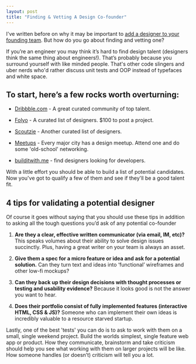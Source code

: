```yaml
---
layout: post
title: "Finding & Vetting A Design Co-founder"
---
```


I've written before on why it may be important to [add a designer to your founding team](/2012/05/31/startups-need-design-co-founders.html). But how do you go about finding and vetting one?

If you’re an engineer you may think it’s hard to find design talent (designers think the same thing about engineers!). That’s probably because you surround yourself with like minded people. That's other code slingers and uber nerds who'd rather discuss unit tests and OOP instead of typefaces and white space.

## To start, here’s a few rocks worth overturning:

- [Dribbble.com](http://www.dribbble.com) - A great curated community of top talent.

- [Folyo](http://http://www.folyo.me/) - A curated list of designers. $100 to post a project.

- [Scoutzie](http://www.scoutzie.com) - Another curated list of designers.

- [Meetups](http://www.meetup.com) - Every major city has a design meetup. Attend one and do some 'old-school' networking.

- [builditwith.me](http://www.builditwith.me) - find designers looking for developers.

With a little effort you should be able to build a list of potential candidates. Now you've got to qualify a few of them and see if they'll be a good talent fit.

## 4 tips for validating a potential designer

Of course it goes without saying that you should use these tips in addition to asking all the tough questions you’d ask of any potential co-founder

1. __Are they a clear, effective written communicator (via email, IM, etc)?__ This speaks volumes about their ability to solve design issues succinctly. Plus, having a great writer on your team is always an asset.

2. __Give them a spec for a micro feature or idea and ask for a potential solution.__ Can they turn text and ideas into ‘functional’ wireframes and other low-fi mockups?

3. __Can they back up their design decisions with thought processes or testing and usability evidence?__ Because it looks good is not the answer you want to hear.

4. __Does their portfolio consist of fully implemented features (interactive HTML, CSS & JS)?__ Someone who can implement their own ideas is incredibly valuable to a resource starved startup.

Lastly, one of the best 'tests' you can do is to ask to work with them on a small, single weekend project. Build the worlds simplest, single feature web app or product. How they communicate, brainstorm and take criticism should help you see what working with them on larger projects will be like. How someone handles (or doesn’t) criticism will tell you a lot.
